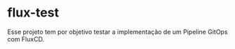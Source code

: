 # flux-test

Esse projeto tem por objetivo testar a implementação de um Pipeline GitOps com FluxCD.
